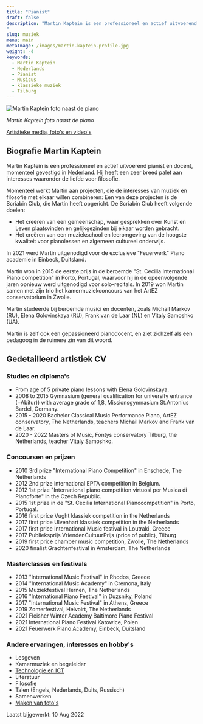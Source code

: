 ```yaml
---
title: "Pianist"
draft: false
description: "Martin Kaptein is een professioneel en actief uitvoerend pianist en docent, momenteel gevestigd in Nederland. Hij heeft een zeer breed palet aan interesses waaronder de liefde voor filosofie.
"
slug: muziek
menu: main
metaImage: /images/martin-kaptein-profile.jpg
weight: -4
keywords:
  - Martin Kaptein
  - Nederlands
  - Pianist
  - Musicus
  - klassieke muziek
  - Tilburg
---
```



![Martin Kaptein foto naast de piano](/images/martin-kaptein-profile.jpg)

*Martin Kaptein foto naast de piano*

[Artistieke media, foto's en video's](/media/)

## Biografie Martin Kaptein

Martin Kaptein is een professioneel en actief uitvoerend pianist en docent, momenteel gevestigd in Nederland.
Hij heeft een zeer breed palet aan interesses waaronder de liefde voor filosofie.

Momenteel werkt Martin aan projecten, die de interesses van muziek en filosofie met elkaar willen combineren:
Een van deze projecten is de Scriabin Club, die Martin heeft opgericht.
De Scriabin Club heeft volgende doelen:

- Het creëren van een gemeenschap, waar gesprekken over Kunst en Leven plaatsvinden en gelijkgezinden bij elkaar worden gebracht.
- Het creëren van een muziekschool en leeromgeving van de hoogste kwaliteit voor pianolessen en algemeen cultureel onderwijs.

In 2021 werd Martin uitgenodigd voor de exclusieve "Feuerwerk" Piano academie in Einbeck, Duitsland.

Martin won in 2015 de eerste prijs in de beroemde "St. Cecilia International Piano competition" in Porto, Portugal, waarvoor hij in de opeenvolgende jaren opnieuw werd uitgenodigd voor solo-recitals.
In 2019 won Martin samen met zijn trio het kamermuziekconcours van het ArtEZ conservatorium in Zwolle.

Martin studeerde bij beroemde musici en docenten, zoals Michail Markov (RU), Elena Golovinskaya (RU), Frank van de Laar (NL) en Vitaly Samoshko (UA).

Martin is zelf ook een gepassioneerd pianodocent, en ziet zichzelf als een pedagoog in de ruimere zin van dit woord.

## Gedetailleerd artistiek CV

### Studies en diploma's

- From age of 5 private piano lessons with Elena Golovinskaya.
- 2008 to 2015 Gymnasium (general qualification for university entrance (=Abitur)) with average grade of 1,8, Missionsgymnasium St.Antonius Bardel, Germany.
- 2015 - 2020 Bachelor Classical Music Performance Piano, ArtEZ conservatory, The Netherlands, teachers Michail Markov and Frank van de Laar.
- 2020 - 2022 Masters of Music, Fontys conservatory Tilburg, the Netherlands, teacher Vitaly Samoshko.

### Concoursen en prijzen

- 2010 3rd prize "International Piano Competition" in Enschede, The Netherlands
- 2012 2nd prize international EPTA competition in Belgium. 
- 2012 1st prize "International piano competition virtuosi per Musica di Pianoforte" in the Czech Republic.
- 2015 1st prize in de "St. Cecilia International Pianocompetition" in Porto, Portugal. 
- 2016 first price Vught klassiek competition in the Netherlands
- 2017 first price Ulvenhart klassiek competition in the Netherlands
- 2017 first price International Music festival in Loutraki, Greece
- 2017 Publieksprijs VriendenCultuurPrijs (price of public), Tilburg
- 2019 first price chamber music competition, Zwolle, The Netherlands
- 2020 finalist Grachtenfestival in Amsterdam, The Netherlands

### Masterclasses en festivals

- 2013 "International Music Festival" in Rhodos, Greece
- 2014 "International Music Academy" in Cremona, Italy 
- 2015 Muziekfestival Hernen, The Netherlands
- 2016 "International Piano Festival" in Duzsniky, Poland
- 2017 "International Music Festival" in Athens, Greece
- 2019 Zomerfestival, Helvoirt, The Netherlands
- 2021 Fleisher Winter Academy Baltimore Piano Festival
- 2021 International Piano Festival Katowice, Polen
- 2021 Feuerwerk Piano Academy, Einbeck, Duitsland

### Andere ervaringen, interesses en hobby's

- Lesgeven
- Kamermuziek en begeleider
- [Technologie en ICT](/nl/technologie/)
- Literatuur
- Filosofie
- Talen (Engels, Nederlands, Duits, Russisch)
- Samenwerken
- [Maken van foto's](https://www.instagram.com/martinkaptein/)

Laatst bijgewerkt: 10 Aug 2022
